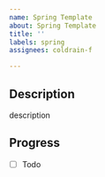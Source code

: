 ```yaml
---
name: Spring Template
about: Spring Template
title: ''
labels: spring
assignees: coldrain-f

---
```


## Description

description

## Progress

- [ ] Todo
